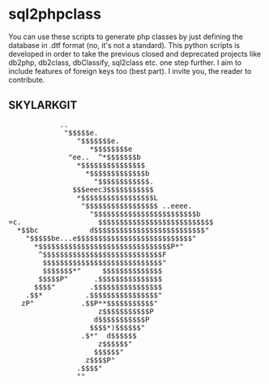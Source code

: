 # sql2phpclass
You can use these scripts to generate php classes by just defining the database in .dtf format (no, it's not a standard). This python scripts is developed in order to take the previous closed and deprecated projects like db2php, db2class, dbClassify, sql2class etc. one step further. I aim to include features of foreign keys too (best part). I invite you, the reader to contribute.

## SKYLARKGIT
<pre>
			..
             "$$$$$e.
                "$$$$$$$e.
                   *$$$$$$$$e
              "ee..  ^*$$$$$$$b
                *$$$$$$$$$$$$$$$
                  *$$$$$$$$$$$$$b
                    "$$$$$$$$$$$$.
               $$$eeec3$$$$$$$$$$$
                *$$$$$$$$$$$$$$$$$L
                 "$$$$$$$$$$$$$$$$$ ..eeee.
                   "$$$$$$$$$$$$$$$$$$$$$$$$b
=c.                  $$$$$$$$$$$$$$$$$$$$$$$$$$$
  *$$bc            d$$$$$$$$$$$$$$$$$$$$$$$$$$"
    "$$$$$be...e$$$$$$$$$$$$$$$$$$$$$$$$$$$"
      *$$$$$$$$$$$$$$$$$$$$$$$$$$$$$$$P*"
       ^$$$$$$$$$$$$$$$$$$$$$$$$$$$$F
        $$$$$$$$$$$$$$$$$$$$$$$$$$$$"
        $$$$$$$*"     $$$$$$$$$$$$$$
       $$$$$P"      .$$$$$$$$$$$$$$$
      $$$$"        .$$$$$$$$$$$$$$$$
    .$$*          .$$$$$$$$$$$$$$$$"
   zP"           .$$P**$$$$$$$$$$$"
                     z$$$$$$$$$$$P
                    d$$$$$$$$$$$P
                   $$$$*)$$$$$$"
                 .$*"  d$$$$$$
                     z$$$$$$"
                    $$$$$$"
                  z$$$$P"
                .$$$$"
                ""
</pre>